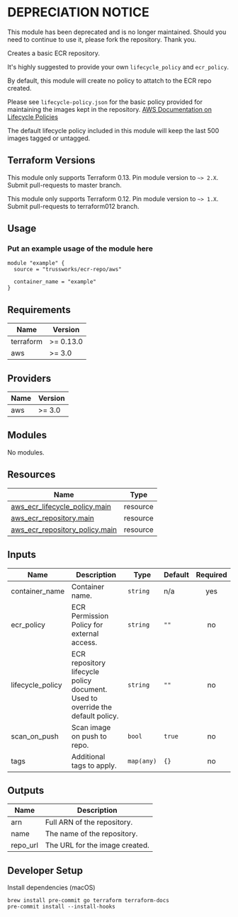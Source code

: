 # DEPRECIATION NOTICE

This module has been deprecated and is no longer maintained. Should you need to continue to use it, please fork the repository. Thank you.

Creates a basic ECR repository.

It's highly suggested to provide your own `lifecycle_policy` and `ecr_policy`.

By default, this module will create no policy to attatch to the ECR repo created.

Please see `lifecycle-policy.json` for the basic policy provided for maintaining the images kept in the repository. [AWS Documentation on Lifecycle Policies](https://docs.aws.amazon.com/AmazonECR/latest/userguide/LifecyclePolicies.html)

The default lifecycle policy included in this module will keep the last 500 images tagged or untagged.

## Terraform Versions

This module only supports Terraform 0.13. Pin module version to `~> 2.X`. Submit pull-requests to master branch.

This module only supports Terraform 0.12. Pin module version to `~> 1.X`. Submit pull-requests to terraform012 branch.

## Usage

### Put an example usage of the module here

```hcl
module "example" {
  source = "trussworks/ecr-repo/aws"

  container_name = "example"
}
```

<!-- BEGINNING OF PRE-COMMIT-TERRAFORM DOCS HOOK -->
## Requirements

| Name | Version |
|------|---------|
| terraform | >= 0.13.0 |
| aws | >= 3.0 |

## Providers

| Name | Version |
|------|---------|
| aws | >= 3.0 |

## Modules

No modules.

## Resources

| Name | Type |
|------|------|
| [aws_ecr_lifecycle_policy.main](https://registry.terraform.io/providers/hashicorp/aws/latest/docs/resources/ecr_lifecycle_policy) | resource |
| [aws_ecr_repository.main](https://registry.terraform.io/providers/hashicorp/aws/latest/docs/resources/ecr_repository) | resource |
| [aws_ecr_repository_policy.main](https://registry.terraform.io/providers/hashicorp/aws/latest/docs/resources/ecr_repository_policy) | resource |

## Inputs

| Name | Description | Type | Default | Required |
|------|-------------|------|---------|:--------:|
| container\_name | Container name. | `string` | n/a | yes |
| ecr\_policy | ECR Permission Policy for external access. | `string` | `""` | no |
| lifecycle\_policy | ECR repository lifecycle policy document. Used to override the default policy. | `string` | `""` | no |
| scan\_on\_push | Scan image on push to repo. | `bool` | `true` | no |
| tags | Additional tags to apply. | `map(any)` | `{}` | no |

## Outputs

| Name | Description |
|------|-------------|
| arn | Full ARN of the repository. |
| name | The name of the repository. |
| repo\_url | The URL for the image created. |
<!-- END OF PRE-COMMIT-TERRAFORM DOCS HOOK -->

## Developer Setup

Install dependencies (macOS)

```shell
brew install pre-commit go terraform terraform-docs
pre-commit install --install-hooks
```
